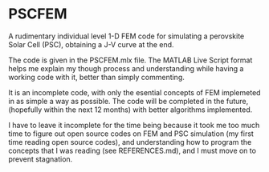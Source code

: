 # PSCFEM
A rudimentary individual level 1-D FEM code for simulating a perovskite Solar Cell (PSC), obtaining a J-V curve at the end.

The code is given in the PSCFEM.mlx file. The MATLAB Live Script format helps me explain my though process and understanding while having a working code with it, better than simply commenting.

It is an incomplete code, with only the esential concepts of FEM implemeted in as simple a way as possible. The code will be completed in the future, (hopefully within the next 12 months) with better algorithms implemented.

I have to leave it incomplete for the time being because it took me too much time to figure out open source codes on FEM and PSC simulation (my first time reading open source codes), and understanding how to program the concepts that I was reading (see REFERENCES.md), and I must move on to prevent stagnation.
